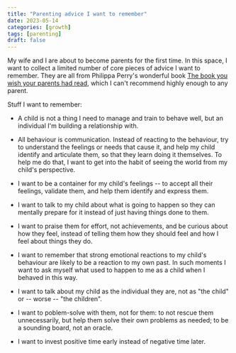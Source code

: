 ```yaml
---
title: "Parenting advice I want to remember"
date: 2023-05-14
categories: [growth]
tags: [parenting]
draft: false
---
```


My wife and I are about to become parents for the first time. In this space, I want to collect a limited number of core pieces of advice I want to remember. They are all from Philippa Perry's wonderful book [The book you wish your parents had read](https://www.penguin.co.uk/authors/126019/philippa-perry), which I can't recommend highly enough to any parent.

Stuff I want to remember:

- A child is not a thing I need to manage and train to behave well, but an individual I'm building a relationship with. 

- All behaviour is communication. Instead of reacting to the behaviour, try to understand the feelings or needs that cause it, and help my child identify and articulate them, so that they learn doing it themselves. To help me do that, I want to get into the habit of seeing the world from my child's perspective.

- I want to be a container for my child's feelings -- to accept all their feelings, validate them, and help them identify and express them.

- I want to talk to my child about what is going to happen so they can mentally prepare for it instead of just having things done to them.

- I want to praise them for effort, not achievements, and be curious about how they feel, instead of telling them how they should feel and how I feel about things they do.

- I want to remember that strong emotional reactions to my child's behaviour are likely to be a reaction to my own past. In such moments I want to ask myself what used to happen to me as a child when I behaved in this way.

- I want to talk about my child as the individual they are, not as "the child" or -- worse -- "the children".

- I want to poblem-solve with them, not for them: to not rescue them unnecessarily, but help them solve their own problems as needed; to be a sounding board, not an oracle.

- I want to invest positive time early instead of negative time later.

